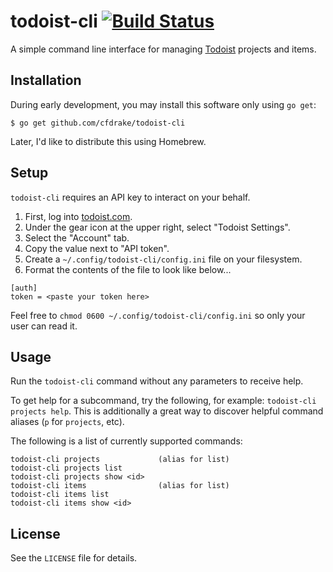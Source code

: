 # todoist-cli [![Build Status](https://travis-ci.org/cfdrake/todoist-cli.svg?branch=master)](https://travis-ci.org/cfdrake/todoist-cli)

A simple command line interface for managing [Todoist](http://todoist.com) projects and items.

## Installation

During early development, you may install this software only using `go get`:

    $ go get github.com/cfdrake/todoist-cli

Later, I'd like to distribute this using Homebrew.

## Setup

`todoist-cli` requires an API key to interact on your behalf.

1. First, log into [todoist.com](http://todoist.com).
2. Under the gear icon at the upper right, select "Todoist Settings".
3. Select the "Account" tab.
4. Copy the value next to "API token".
5. Create a `~/.config/todoist-cli/config.ini` file on your filesystem.
6. Format the contents of the file to look like below...

```
[auth]
token = <paste your token here>
```

Feel free to `chmod 0600 ~/.config/todoist-cli/config.ini` so only your user can read it.

## Usage

Run the `todoist-cli` command without any parameters to receive help.

To get help for a subcommand, try the following, for example: `todoist-cli projects help`. This is
additionally a great way to discover helpful command aliases (`p` for `projects`, etc).

The following is a list of currently supported commands:

```
todoist-cli projects             (alias for list)
todoist-cli projects list
todoist-cli projects show <id>
todoist-cli items                (alias for list)
todoist-cli items list
todoist-cli items show <id>
```

## License

See the `LICENSE` file for details.

